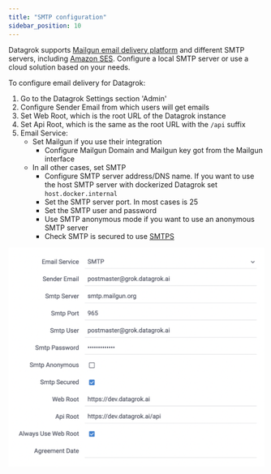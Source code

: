 ```yaml
---
title: "SMTP configuration"
sidebar_position: 10
---
```


Datagrok supports [Mailgun email delivery platform](https://www.mailgun.com/) and different SMTP servers,
including [Amazon SES](https://aws.amazon.com/ses/). Configure a local SMTP server or use a cloud solution based on your
needs.

To configure email delivery for Datagrok:

1. Go to the Datagrok Settings section 'Admin'  
2. Configure Sender Email from which users will get emails  
3. Set Web Root, which is the root URL of the Datagrok instance  
4. Set Api Root, which is the same as the root URL with the `/api` suffix  
5. Email Service:  
    - Set Mailgun if you use their integration
        - Configure Mailgun Domain and Mailgun key got from the Mailgun interface
    - In all other cases, set SMTP
        - Configure SMTP server address/DNS name. If you want to use the host SMTP server with dockerized Datagrok
           set `host.docker.internal`
        - Set the SMTP server port. In most cases is 25
        - Set the SMTP user and password
        - Use SMTP anonymous mode if you want to use an anonymous SMTP server
        - Check SMTP is secured to use [SMTPS](https://en.wikipedia.org/wiki/SMTPS)

![SMTP configuration](smtp.png)
